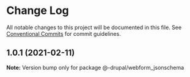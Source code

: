 # Change Log

All notable changes to this project will be documented in this file.
See [Conventional Commits](https://conventionalcommits.org) for commit guidelines.

## 1.0.1 (2021-02-11)

**Note:** Version bump only for package @-drupal/webform_jsonschema
